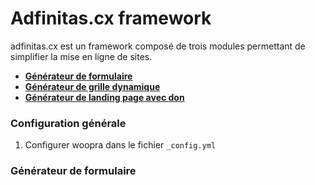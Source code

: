 # Adfinitas.cx framework

adfinitas.cx est un framework composé de trois modules permettant de simplifier la mise en ligne de sites.

- **[Générateur de formulaire](#generateur-de-formulaire)**
- **[Générateur de grille dynamique]()**
- **[Générateur de landing page avec don]()**

### Configuration générale

1. Configurer woopra dans le fichier `_config.yml`

### Générateur de formulaire
